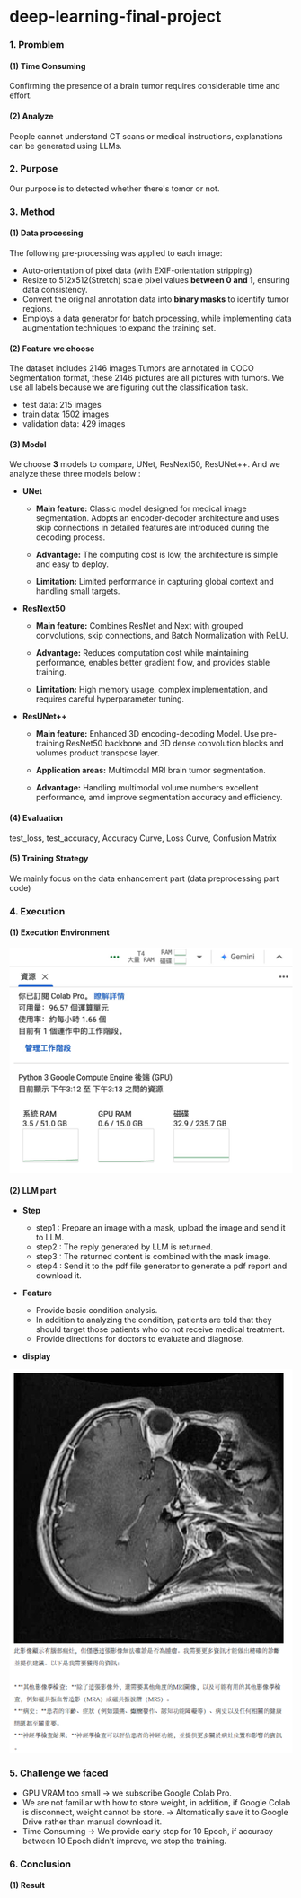 # deep-learning-final-project
### 1. Promblem
#### (1) Time Consuming
Confirming the presence of a brain tumor requires considerable time and effort.
#### (2) Analyze
People cannot understand CT scans or medical instructions, explanations can be generated using LLMs.
### 2. Purpose
Our purpose is to detected whether there's tomor or not.
### 3. Method
#### (1) Data processing
The following pre-processing was applied to each image:
- Auto-orientation of pixel data (with EXIF-orientation stripping)
- Resize to 512x512(Stretch) scale pixel values **between 0 and 1**, ensuring data consistency.
- Convert the original annotation data into **binary masks** to identify tumor regions.
- Employs a data generator for batch processing, while implementing data augmentation techniques to expand the training set.

#### (2) Feature we choose
The dataset includes 2146 images.Tumors are annotated in COCO Segmentation format, these 2146 pictures are all pictures with tumors. We use all labels because we are figuring out the classification task.
- test data: 215 images
- train data: 1502 images
- validation data: 429 images

#### (3) Model
We choose **3** models to compare, UNet, ResNext50, ResUNet++. And we analyze these three models below :
- **UNet**

  - **Main feature:** Classic model designed for medical image segmentation. Adopts an encoder-decoder architecture and uses skip connections in detailed features are introduced during the decoding process.

  - **Advantage:** The computing cost is low, the architecture is simple and easy to deploy.

  - **Limitation:** Limited performance in capturing global context and handling small targets.

- **ResNext50**

  - **Main feature:** Combines ResNet and Next with grouped convolutions, skip connections, and Batch Normalization with ReLU.
    
  - **Advantage:** Reduces computation cost while maintaining performance, enables better gradient flow, and provides stable training.
 
  - **Limitation:** High memory usage, complex implementation, and requires careful hyperparameter tuning.

- **ResUNet++**

  - **Main feature:** Enhanced 3D encoding-decoding Model. Use pre-training ResNet50 backbone and 3D dense convolution blocks and volumes product transpose layer.

  - **Application areas:** Multimodal MRI brain tumor segmentation.

  - **Advantage:** Handling multimodal volume numbers excellent performance, amd improve segmentation accuracy and efficiency.

#### (4) Evaluation 
test_loss, test_accuracy, Accuracy Curve, Loss Curve, Confusion Matrix
#### (5) Training Strategy
We mainly focus on the data enhancement part (data preprocessing part code)
### 4. Execution
#### (1) Execution Environment
![image](./environment.jpg)

#### (2) LLM part
- **Step**
  - step1 : Prepare an image with a mask, upload the image and send it to LLM.
  - step2 : The reply generated by LLM is returned.
  - step3 : The returned content is combined with the mask image.
  - step4 : Send it to the pdf file generator to generate a pdf report and download it.
- **Feature**
  - Provide basic condition analysis.
  - In addition to analyzing the condition, patients are told that they should target those patients who do not receive medical treatment.
  - Provide directions for doctors to evaluate and diagnose.

- **display**

![result](./result.PNG)
### 5. Challenge we faced
- GPU VRAM too small
-> we subscribe Google Colab Pro. 
- We are not familiar with how to store weight, in addition, if Google Colab is disconnect, weight cannot be store.
-> Altomatically save it to Google Drive rather than manual download it.
- Time Consuming
-> We provide early stop for 10 Epoch, if accuracy between 10 Epoch didn't improve, we stop the training.
### 6. Conclusion
#### (1) Result

